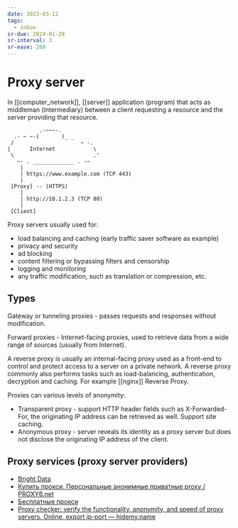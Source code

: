 ```yaml
---
date: 2023-03-12
tags:
  - inbox
sr-due: 2024-01-29
sr-interval: 3
sr-ease: 268
---
```

# Proxy server

In [[computer_network]], [[server]] application (program) that acts as middleman
(intermediary) between a client requesting a resource and the server providing
that resource.

```
          .-~~~-.
  .- ~ ~-(       )_ _
 /                     ~ -.
|      Internet            \
 \                         .'
   ~- . _____________ . -~
    |
    | https://www.example.com (TCP 443)
    |
 [Proxy] -- (HTTPS)
    |
    | http://10.1.2.3 (TCP 80)
    |
 [Client]
```

Proxy servers usually used for:

- load balancing and caching (early traffic saver software as example)
- privacy and security
- ad blocking
- content filtering or bypassing filters and censorship
- logging and monitoring
- any traffic modification, such as translation or compression, etc.

## Types

Gateway or tunneling proxies - passes requests and responses without
modification.

Forward proxies - Internet-facing proxies, used to retrieve data from a wide
range of sources (usually from Internet).

A reverse proxy is usually an internal-facing proxy used as a front-end to
control and protect access to a server on a private network. A reverse proxy
commonly also performs tasks such as load-balancing, authentication, decryption
and caching. For example [[nginx]] Reverse Proxy.

Proxies can various levels of anonymity:

- Transparent proxy - support HTTP header fields such as X-Forwarded-For, the
  originating IP address can be retrieved as well. Support site caching.
- Anonymous proxy - server reveals its identity as a proxy server but does not
  disclose the originating IP address of the client.

## Proxy services (proxy server providers)

- [Bright Data](https://brightdata.com/)
- [Купить прокси. Персональные анонимные приватные proxy / PROXY6.net](https://proxy6.net/)
- [Бесплатные прокси](https://advanced.name/ru/freeproxy)
- [Proxy checker: verify the functionality, anonymity, and speed of proxy servers. Online, export ip-port — hidemy.name](https://hidemy.name/en/proxy-checker/)
